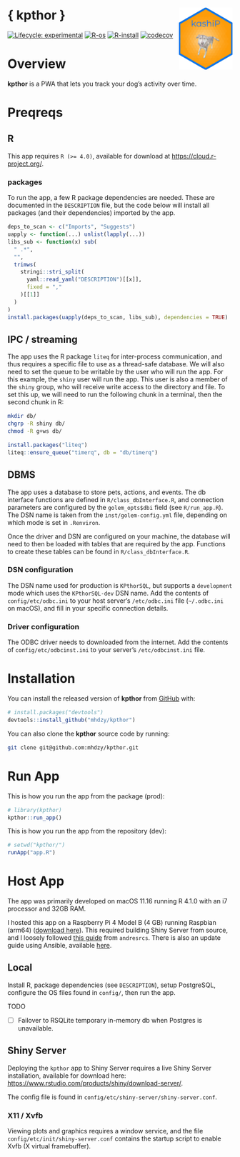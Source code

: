 
<!-- README.md is generated from README.Rmd. Please edit that file -->

# { kpthor } <img src="www/favicon.ico" align="right" width="120"/>

<!-- badges: start -->

[![Lifecycle:
experimental](https://img.shields.io/badge/lifecycle-experimental-orange.svg)](https://lifecycle.r-lib.org/articles/stages.html#experimental)
[![R-os](https://github.com/mhdzy/kpthor/workflows/R-os/badge.svg)](https://github.com/mhdzy/kpthor/actions)
[![R-install](https://github.com/mhdzy/kpthor/workflows/R-install/badge.svg)](https://github.com/mhdzy/kpthor/actions)
[![codecov](https://codecov.io/gh/mhdzy/kpthor/branch/main/graph/badge.svg?token=6HK4PC05NR)](https://codecov.io/gh/mhdzy/kpthor)
<!-- badges: end -->

# Overview

**kpthor** is a PWA that lets you track your dog’s activity over time.

# Preqreqs

## R

This app requires `R (>= 4.0)`, available for download at
<https://cloud.r-project.org/>.

### packages

To run the app, a few R package dependencies are needed. These are
documented in the `DESCRIPTION` file, but the code below will install
all packages (and their dependencies) imported by the app.

``` r
deps_to_scan <- c("Imports", "Suggests")
uapply <- function(...) unlist(lapply(...))
libs_sub <- function(x) sub(
  " .*", 
  "", 
  trimws(
    stringi::stri_split(
      yaml::read_yaml("DESCRIPTION")[[x]], 
      fixed = ","
    )[[1]]
  )
)
install.packages(uapply(deps_to_scan, libs_sub), dependencies = TRUE)
```

## IPC / streaming

The app uses the R package `liteq` for inter-process communication, and
thus requires a specific file to use as a thread-safe database. We will
also need to set the queue to be writable by the user who will run the
app. For this example, the `shiny` user will run the app. This user is
also a member of the `shiny` group, who will receive write access to the
directory and file. To set this up, we will need to run the following
chunk in a terminal, then the second chunk in R:

``` sh
mkdir db/
chgrp -R shiny db/
chmod -R g+ws db/
```

``` r
install.packages("liteq")
liteq::ensure_queue("timerq", db = "db/timerq")
```

## DBMS

The app uses a database to store pets, actions, and events. The db
interface functions are defined in `R/class_dbInterface.R`, and
connection parameters are configured by the `golem_opts$dbi` field (see
`R/run_app.R`). The DSN name is taken from the `inst/golem-config.yml`
file, depending on which mode is set in `.Renviron`.

Once the driver and DSN are configured on your machine, the database
will need to then be loaded with tables that are required by the app.
Functions to create these tables can be found in
`R/class_dbInterface.R`.

### DSN configuration

The DSN name used for production is `KPthorSQL`, but supports a
`development` mode which uses the `KPthorSQL-dev` DSN name. Add the
contents of `config/etc/odbc.ini` to your host server’s `/etc/odbc.ini`
file (`~/.odbc.ini` on macOS), and fill in your specific connection
details.

### Driver configuration

The ODBC driver needs to downloaded from the internet. Add the contents
of `config/etc/odbcinst.ini` to your server’s `/etc/odbcinst.ini` file.

# Installation

You can install the released version of **kpthor** from
[GitHub](https://github.com/) with:

``` r
# install.packages("devtools")
devtools::install_github("mhdzy/kpthor")
```

You can also clone the **kpthor** source code by running:

``` zsh
git clone git@github.com:mhdzy/kpthor.git
```

# Run App

This is how you run the app from the package (prod):

``` r
# library(kpthor)
kpthor::run_app()
```

This is how you run the app from the repository (dev):

``` r
# setwd("kpthor/")
runApp("app.R")
```

# Host App

The app was primarily developed on macOS 11.16 running R 4.1.0 with an
i7 processor and 32GB RAM.

I hosted this app on a Raspberry Pi 4 Model B (4 GB) running Raspbian
(arm64) ([download
here](https://downloads.raspberrypi.org/raspios_arm64/images/raspios_arm64-2021-05-28/)).
This required building Shiny Server from source, and I loosely followed
[this
guide](https://community.rstudio.com/t/setting-up-your-own-shiny-server-rstudio-server-on-a-raspberry-pi-3b/18982)
from `andresrcs`. There is also an update guide using Ansible, available
[here](https://andresrcs.rbind.io/2021/01/13/raspberry_pi_server/).

## Local

Install R, package dependencies (see `DESCRIPTION`), setup PostgreSQL,
configure the OS files found in `config/`, then run the app.

TODO

-   [ ] Failover to RSQLite temporary in-memory db when Postgres is
    unavailable.

## Shiny Server

Deploying the `kpthor` app to Shiny Server requires a live Shiny Server
installation, available for download here:
<https://www.rstudio.com/products/shiny/download-server/>.

The config file is found in `config/etc/shiny-server/shiny-server.conf`.

### X11 / Xvfb

Viewing plots and graphics requires a window service, and the file
`config/etc/init/shiny-server.conf` contains the startup script to
enable Xvfb (X virtual framebuffer).

